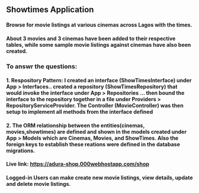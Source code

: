 

## Showtimes Application

#### Browse for movie listings at various cinemas across Lagos with the times.
#### About 3 movies and 3 cinemas have been added to their respective tables, while some sample movie listings against cinemas have also been created. 
### To answr the questions:

#### 1. Respository Pattern: I created an interface (ShowTimesInterface) under App > Interfaces.. created a repository (ShowTimesRepository) that would invoke the interface under App > Repositories ... then bound the interface to the repository together in a file under Providers > RepositoryServiceProvider. The Controller (MovieController) was then setup to implement all methods from the interface defined 

#### 2. The ORM relationship between the entities(cinemas, movies,showtimes) are defined and shown in the models created under App > Models which are Cinemas, Movies, and ShowTimes. Also the foreign keys to establish these reations were defined in the database migrations.

	 
#### Live link: https://adura-shop.000webhostapp.com/shop

#### Logged-in Users can make create new movie listings, view details, update and delete movie listings.




